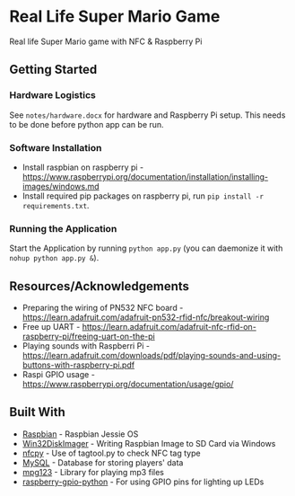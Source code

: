 # Real Life Super Mario Game
Real life Super Mario game with NFC & Raspberry Pi 

## Getting Started

### Hardware Logistics
See `notes/hardware.docx` for hardware and Raspberry Pi setup. This needs to be done before python app can be run.

### Software Installation
* Install raspbian on raspberry pi - https://www.raspberrypi.org/documentation/installation/installing-images/windows.md
* Install required pip packages on raspberry pi, run `pip install -r requirements.txt`.

### Running the Application
Start the Application by running `python app.py` (you can daemonize it with `nohup python app.py &`).

## Resources/Acknowledgements
* Preparing the wiring of PN532 NFC board - https://learn.adafruit.com/adafruit-pn532-rfid-nfc/breakout-wiring
* Free up UART - https://learn.adafruit.com/adafruit-nfc-rfid-on-raspberry-pi/freeing-uart-on-the-pi
* Playing sounds with Raspberri Pi - https://learn.adafruit.com/downloads/pdf/playing-sounds-and-using-buttons-with-raspberry-pi.pdf
* Raspi GPIO usage - https://www.raspberrypi.org/documentation/usage/gpio/

## Built With
* [Raspbian](https://www.raspberrypi.org/downloads/raspbian/) - Raspbian Jessie OS
* [Win32DiskImager](http://sourceforge.net/projects/win32diskimager/) - Writing Raspbian Image to SD Card via Windows
* [nfcpy](https://launchpad.net/nfcpy/0.10/0.10.2/+download/nfcpy-0.10.2.tar.gz) - Use of tagtool.py to check NFC tag type
* [MySQL](https://www.mysql.com/) - Database for storing players' data
* [mpg123](https://www.mpg123.de/) - Library for playing mp3 files
* [raspberry-gpio-python](https://sourceforge.net/p/raspberry-gpio-python/wiki/Home/) - For using GPIO pins for lighting up LEDs